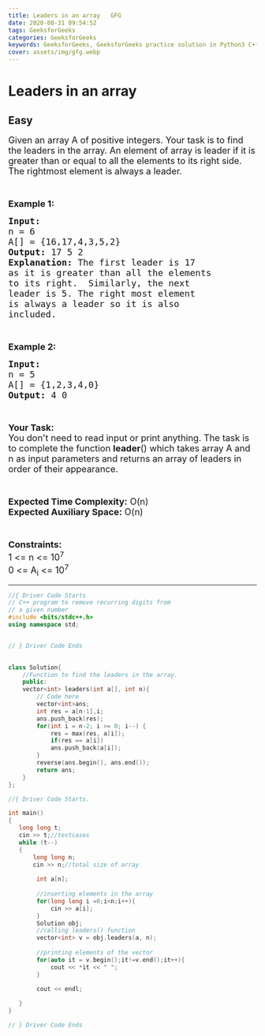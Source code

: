 ```yaml
---
title: Leaders in an array   GFG
date: 2020-08-31 09:54:52
tags: GeeksforGeeks
categories: GeeksforGeeks
keywords: GeeksforGeeks, GeeksforGeeks practice solution in Python3 C++ Java, Leaders in an array - GFG solution
cover: assets/img/gfg.webp
---
```



# Leaders in an array
## Easy
<div class="problems_problem_content__Xm_eO"><p><span style="font-size:18px">Given an array A of positive integers. Your task is to find the leaders in the array.&nbsp;An element of array is leader if it is greater than or equal to all the elements to its right side. The rightmost element is always a leader.&nbsp;</span></p>

<p>&nbsp;</p>

<p><span style="font-size:18px"><strong>Example 1:</strong></span></p>

<pre><span style="font-size:18px"><strong>Input:
</strong>n = 6
A[] = {16,17,4,3,5,2}
<strong>Output: </strong>17 5 2<strong>
Explanation: </strong>The first leader is 17 
as it is greater than all the elements
to its right.&nbsp; Similarly, the next 
leader is 5. The right most element 
is always a leader so it is also 
included.</span>
</pre>

<p>&nbsp;</p>

<p><span style="font-size:18px"><strong>Example 2:</strong></span></p>

<pre><span style="font-size:18px"><strong>Input:
</strong>n = 5
A[] = {1,2,3,4,0}
<strong>Output: </strong>4 0
</span></pre>

<p>&nbsp;</p>

<p><span style="font-size:18px"><strong>Your Task:</strong><br>
You don't need to read input or print anything.&nbsp;The task is to complete the function <strong>leader</strong>() which takes array A and n&nbsp;as input parameters and&nbsp;returns an array of leaders in order of their appearance.</span></p>

<p>&nbsp;</p>

<p><span style="font-size:18px"><strong>Expected Time Complexity:</strong></span><span style="font-size:18px">&nbsp;O(n)</span><br>
<span style="font-size:18px"><strong>Expected Auxiliary Space:</strong>&nbsp;O(n)</span></p>

<p>&nbsp;</p>

<p><span style="font-size:18px"><strong>Constraints:</strong><br>
1 &lt;= n&nbsp;&lt;= 10<sup>7</sup><br>
0 &lt;= A<sub>i</sub> &lt;= 10<sup>7</sup></span></p>
</div>

---




```cpp
//{ Driver Code Starts
// C++ program to remove recurring digits from
// a given number
#include <bits/stdc++.h>
using namespace std;


// } Driver Code Ends
    

class Solution{
    //Function to find the leaders in the array.
    public:
    vector<int> leaders(int a[], int n){
        // Code here
        vector<int>ans;
        int res = a[n-1],i;
        ans.push_back(res);
        for(int i = n-2; i >= 0; i--) {
            res = max(res, a[i]);
            if(res == a[i])
            ans.push_back(a[i]);
        }
        reverse(ans.begin(), ans.end());
        return ans;
    }
};

//{ Driver Code Starts.

int main()
{
   long long t;
   cin >> t;//testcases
   while (t--)
   {
       long long n;
       cin >> n;//total size of array
        
        int a[n];
        
        //inserting elements in the array
        for(long long i =0;i<n;i++){
            cin >> a[i];
        }
        Solution obj;
        //calling leaders() function
        vector<int> v = obj.leaders(a, n);
        
        //printing elements of the vector
        for(auto it = v.begin();it!=v.end();it++){
            cout << *it << " ";
        }
        
        cout << endl;

   }
}

// } Driver Code Ends
```
